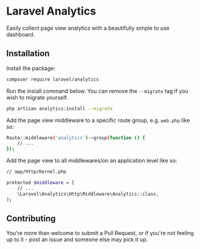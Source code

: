 # Laravel Analytics

Easily collect page view analytics with a beautifully simple to use dashboard.

## Installation

Install the package:

```bash
composer require laravel/analytics
```

Run the install command below. You can remove the `--migrate` tag if you wish to migrate yourself.

```bash
php artisan analytics:install --migrate
```

Add the page view middleware to a specific route group, e.g. `web.php` like so:

```bash
Route::middleware('analytics')->group(function () {
    // ...
});
```

Add the page view to all middlewares/on an application level like so:

```bash
// app/Http/Kernel.php

protected $middleware = [
    // ...
    \Laravel\Analytics\Http\Middleware\Analytics::class,
];
```

## Contributing

You're more than welcome to submit a Pull Request, or if you're not feeling up to it - post an issue and someone else may pick it up.
